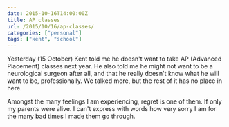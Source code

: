 ```yaml
---
date: 2015-10-16T14:00:00Z
title: AP classes
url: /2015/10/16/ap-classes/
categories: ["personal"]
tags: ["kent", "school"]
---
```


Yesterday (15 October) Kent told me he doesn't want to take AP (Advanced Placement) classes next year. He also told me he might not want to be a neurological surgeon after all, and that he really doesn't know what he will want to be, professionally. We talked more, but the rest of it has no place in here.

Amongst the many feelings I am experiencing, regret is one of them. If only my parents were alive. I can't express with words how very sorry I am for the many bad times I made them go through.
